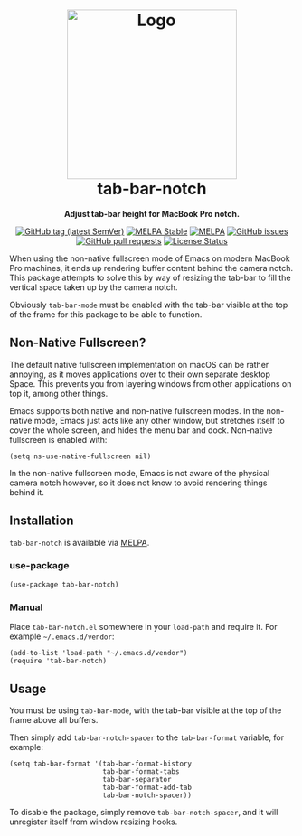 <h1 align="center">
  <img width="300px" src="https://raw.githubusercontent.com/jimeh/tab-bar-notch/assets/img/tab-bar-notch.svg" alt="Logo"><br />
  tab-bar-notch
</h1>

<p align="center">
  <strong>
    Adjust tab-bar height for MacBook Pro notch.
  </strong>
</p>

<p align="center">
  <a href="https://github.com/jimeh/tab-bar-notch/releases"><img src="https://img.shields.io/github/v/tag/jimeh/tab-bar-notch?label=release" alt="GitHub tag (latest SemVer)"></a>
  <a href="https://stable.melpa.org/#/tab-bar-notch"><img alt="MELPA Stable" src="https://stable.melpa.org/packages/tab-bar-notch-badge.svg"/></a>
  <a href="https://melpa.org/#/tab-bar-notch"><img alt="MELPA" src="https://melpa.org/packages/tab-bar-notch-badge.svg"/></a>
  <a href="https://github.com/jimeh/tab-bar-notch/issues"><img src="https://img.shields.io/github/issues-raw/jimeh/tab-bar-notch.svg?style=flat&logo=github&logoColor=white" alt="GitHub issues"></a>
  <a href="https://github.com/jimeh/tab-bar-notch/pulls"><img src="https://img.shields.io/github/issues-pr-raw/jimeh/tab-bar-notch.svg?style=flat&logo=github&logoColor=white" alt="GitHub pull requests"></a>
  <a href="https://github.com/jimeh/tab-bar-notch/blob/main/LICENSE"><img src="https://img.shields.io/github/license/jimeh/tab-bar-notch.svg?style=flat" alt="License Status"></a>
</p>

When using the non-native fullscreen mode of Emacs on modern MacBook Pro
machines, it ends up rendering buffer content behind the camera notch. This
package attempts to solve this by way of resizing the tab-bar to fill the
vertical space taken up by the camera notch.

Obviously `tab-bar-mode` must be enabled with the tab-bar visible at the top of
the frame for this package to be able to function.

## Non-Native Fullscreen?

The default native fullscreen implementation on macOS can be rather annoying, as
it moves applications over to their own separate desktop Space. This prevents
you from layering windows from other applications on top it, among other things.

Emacs supports both native and non-native fullscreen modes. In the non-native
mode, Emacs just acts like any other window, but stretches itself to cover the
whole screen, and hides the menu bar and dock. Non-native fullscreen is enabled
with:

```elisp
(setq ns-use-native-fullscreen nil)
```

In the non-native fullscreen mode, Emacs is not aware of the physical camera
notch however, so it does not know to avoid rendering things behind it.

## Installation

`tab-bar-notch` is available via [MELPA](https://melpa.org/).

### use-package

```elisp
(use-package tab-bar-notch)
```

### Manual

Place `tab-bar-notch.el` somewhere in your `load-path` and require it. For
example `~/.emacs.d/vendor`:

```elisp
(add-to-list 'load-path "~/.emacs.d/vendor")
(require 'tab-bar-notch)
```

## Usage

You must be using `tab-bar-mode`, with the tab-bar visible at the top of the
frame above all buffers.

Then simply add `tab-bar-notch-spacer` to the `tab-bar-format` variable, for
example:

```elisp
(setq tab-bar-format '(tab-bar-format-history
                       tab-bar-format-tabs
                       tab-bar-separator
                       tab-bar-format-add-tab
                       tab-bar-notch-spacer))
```

To disable the package, simply remove `tab-bar-notch-spacer`, and it will
unregister itself from window resizing hooks.
